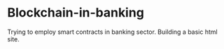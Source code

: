 # Blockchain-in-banking
Trying to employ smart contracts in banking sector.
Building a basic html site.

